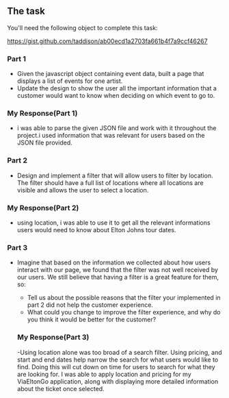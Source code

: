 ## The task

You'll need the following object to complete this task:

https://gist.github.com/taddison/ab00ecd1a2703fa661b4f7a9ccf46267

### Part 1

- Given the javascript object containing event data, built a page that displays a list of events for one artist.
- Update the design to show the user all the important information that a customer would want to know when deciding on which event to go to.

### My Response(Part 1)

- i was able to parse the given JSON file and work with it throughout the project.i used information that was relevant for users based on the JSON file provided.

### Part 2

- Design and implement a filter that will allow users to filter by location. The filter should have a full list of locations where all locations are visible and allows the user to select a location.

### My Response(Part 2)

- using location, i was able to use it to get all the relevant informations users would need to know about Elton Johns tour dates.

### Part 3

- Imagine that based on the information we collected about how users interact with our page, we found that the filter was not well received by our users. We still believe that having a filter is a great feature for them, so:

  - Tell us about the possible reasons that the filter your implemented in part 2 did not help the customer experience.
  - What could you change to improve the filter experience, and why do you think it would be better for the customer?

  ### My Response(Part 3)

  -Using location alone was too broad of a search filter. Using pricing, and start and end dates help narrow the search for what users would like to find. Doing this will cut down on time for users to search for what they are looking for. I was able to apply location and pricing for my ViaEltonGo application, along with displaying more detailed information about the ticket once selected.

